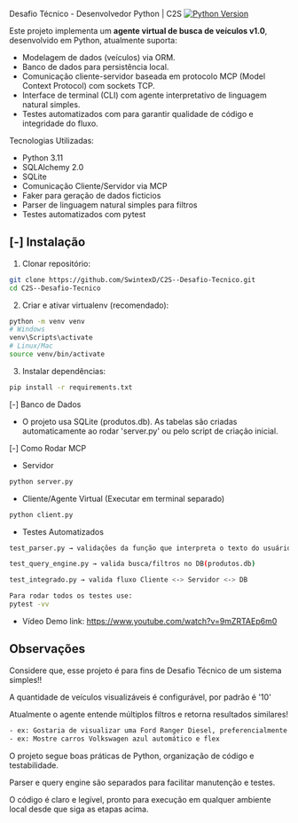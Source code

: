 Desafio Técnico - Desenvolvedor Python | C2S
[![Python Version](https://img.shields.io/badge/python-3.11-blue.svg)](https://www.python.org)

Este projeto implementa um **agente virtual de busca de veículos v1.0**, desenvolvido em Python, atualmente suporta:  
- Modelagem de dados (veículos) via ORM.  
- Banco de dados para persistência local.  
- Comunicação cliente-servidor baseada em protocolo MCP (Model Context Protocol) com sockets TCP.  
- Interface de terminal (CLI) com agente interpretativo de linguagem natural simples.  
- Testes automatizados com para garantir qualidade de código e integridade do fluxo.

Tecnologias Utilizadas:
- Python 3.11
- SQLAlchemy 2.0
- SQLite
- Comunicação Cliente/Servidor via MCP
- Faker para geração de dados ficticios
- Parser de linguagem natural simples para filtros
- Testes automatizados com pytest

[-] Instalação
-


1. Clonar repositório:
```bash
git clone https://github.com/SwintexD/C2S--Desafio-Tecnico.git
cd C2S--Desafio-Tecnico
```

2. Criar e ativar virtualenv (recomendado):
```bash
python -m venv venv
# Windows
venv\Scripts\activate
# Linux/Mac
source venv/bin/activate
```
3. Instalar dependências:
```bash
pip install -r requirements.txt
```
[-] Banco de Dados
- O projeto usa SQLite (produtos.db). As tabelas são criadas automaticamente ao rodar 'server.py' ou pelo script de criação inicial.

[-] Como Rodar MCP 

-  Servidor
```bash
python server.py
```
- Cliente/Agente Virtual (Executar em terminal separado)

```bash
python client.py
```

- Testes Automatizados
```bash
test_parser.py → validações da função que interpreta o texto do usuário

test_query_engine.py → valida busca/filtros no DB(produtos.db)

test_integrado.py → valida fluxo Cliente <-> Servidor <-> DB

Para rodar todos os testes use:
pytest -vv
```

- Vídeo Demo
link: https://www.youtube.com/watch?v=9mZRTAEp6m0

Observações
-
Considere que, esse projeto é para fins de Desafio Técnico de um sistema simples!!

A quantidade de veículos visualizáveis é configurável, por padrão é '10'

Atualmente o agente entende múltiplos filtros e retorna resultados similares!
```bash
- ex: Gostaria de visualizar uma Ford Ranger Diesel, preferencialmente gostaria de cor preta
- ex: Mostre carros Volkswagen azul automático e flex

```

 O projeto segue boas práticas de Python, organização de código e testabilidade.

 Parser e query engine são separados para facilitar manutenção e testes.

 O código é claro e legível, pronto para execução em qualquer ambiente local desde que siga as etapas acima.

